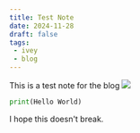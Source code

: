 ```yaml
---
title: Test Note
date: 2024-11-28
draft: false
tags:
 - ivey
 - blog
---
```


This is a test note for the blog
![](https://i.imgur.com/4xoBu7Q.png)
```python
print(Hello World)
```
I hope this doesn't break.